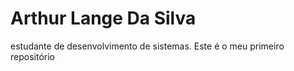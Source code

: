 # Arthur Lange Da Silva
estudante de desenvolvimento de sistemas.
Este é o meu primeiro repositório 
